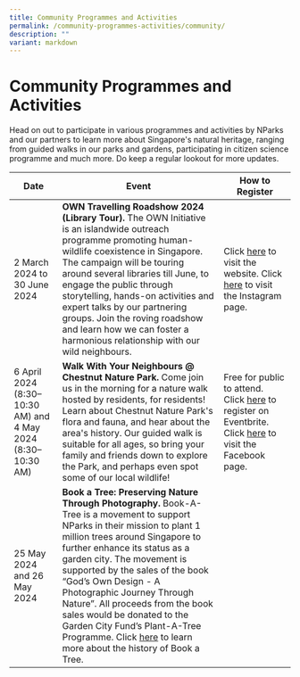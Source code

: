 ```yaml
---
title: Community Programmes and Activities
permalink: /community-programmes-activities/community/
description: ""
variant: markdown
---
```

# **Community Programmes and Activities**
Head on out to participate in various programmes and activities by NParks and our partners to learn more about Singapore's natural heritage, ranging from guided walks in our parks and gardens, participating in citizen science programme and much more. Do keep a regular lookout for more updates.


| Date | Event | How to Register |
| -------- | -------- | -------- |
| 2 March 2024 to 30 June 2024 | **OWN Travelling Roadshow 2024 (Library Tour).** The OWN Initiative is an islandwide outreach programme promoting human-wildlife coexistence in Singapore. The campaign will be touring around several libraries till June, to engage the public through storytelling, hands-on activities and expert talks by our partnering groups. Join the roving roadshow and learn how we can foster a harmonious relationship with our wild neighbours.   | Click [here](www.ourwildneighbours.sg) to visit the website. Click [here](www.instagram.com/ourwildneighbours) to visit the Instagram page.|
| 6 April 2024 (8:30–10:30 AM) and 4 May 2024 (8:30–10:30 AM) | **Walk With Your Neighbours @ Chestnut Nature Park.**  Come join us in the morning for a nature walk hosted by residents, for residents! Learn about Chestnut Nature Park's flora and fauna, and hear about the area's history. Our guided walk is suitable for all ages, so bring your family and friends down to explore the Park, and perhaps even spot some of our local wildlife!| Free for public to attend.  Click [here](https://www.eventbrite.sg/o/friends-of-chestnut-nature-park-20094180493) to register on Eventbrite. Click [here](https://www.facebook.com/friendsofchestnut/) to visit the Facebook page.|
|25 May 2024 and 26 May 2024|**Book a Tree: Preserving Nature Through Photography.** Book-A-Tree is a movement to support NParks in their mission to plant 1 million trees around Singapore to further enhance its status as a garden city. The movement is supported by the sales of the book “God’s Own Design - A Photographic Journey Through Nature”. All proceeds from the book sales would be donated to the Garden City Fund’s Plant-A-Tree Programme. Click [here](https://www.linkedin.com/pulse/sowing-seeds-success-50-reflection-book-a-tree-journey-bhavesh-shukla-irdmc/?trackingId=9vbfWR4oRnerfElpfW7S%2FQ%3D%3D) to learn more about the history of Book a Tree.|